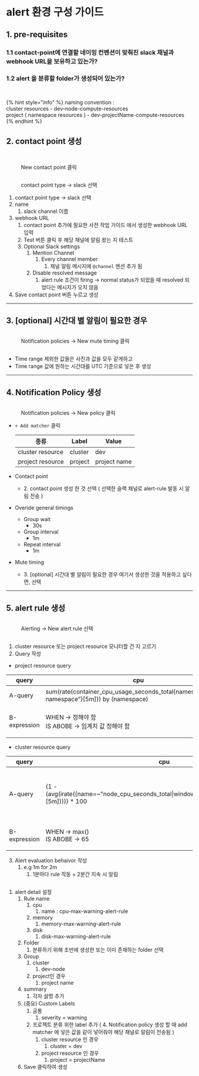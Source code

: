 # alert 환경 구성 가이드



## 1. pre-requisites

### 1.1 contact-point에 연결할 네이밍 컨벤션이 맞춰진 slack 채널과 webhook URL을 보유하고 있는가?

### 1.2 alert 을 분류할 folder가 생성되어 있는가?



<figure><img src="../../.gitbook/assets/image (1) (1) (1) (1) (1) (1) (1).png" alt=""><figcaption></figcaption></figure>



<figure><img src="../../.gitbook/assets/image (19).png" alt=""><figcaption></figcaption></figure>

{% hint style="info" %}
naming convention : \
cluster resources - dev-node-compute-resources\
project ( namespace resources ) - dev-projectName-compute-resources
{% endhint %}



## 2. contact point 생성

<figure><img src="../../.gitbook/assets/image (20).png" alt=""><figcaption></figcaption></figure>

<figure><img src="../../.gitbook/assets/image (21).png" alt=""><figcaption><p>New contact point 클릭</p></figcaption></figure>

<figure><img src="../../.gitbook/assets/image (22).png" alt=""><figcaption><p>contact point type -> slack 선택</p></figcaption></figure>

1. contact point type -> slack 선택
2. name
   1. slack channel 이름
3. webhook URL
   1. contact point 추가에 필요한 사전 작업 가이드 에서 생성한 webhook URL 입력
   2. Test 버튼 클릭 후 해당 채널에 알림 왔는 지 테스트
   3. Optional Slack settings
      1. Mention Channel
         1. Every channel member
            1. 채널 알림 메시지에 `@channel` 멘션 추가 됨
      2. Disable resolved message
         1. alert rule 조건이 firing → normal status가 되었을 때 resolved 되었다는 메시지가 오지 않음
4. Save contact point 버튼 누르고 생성

***

## 3. \[optional] 시간대 별 알림이 필요한 경우

<figure><img src="../../.gitbook/assets/image (23).png" alt=""><figcaption><p>Notification policies → New mute timing 클릭</p></figcaption></figure>

<figure><img src="../../.gitbook/assets/image (24).png" alt=""><figcaption></figcaption></figure>

* Time range 제외한 값들은 사진과 값을 모두 같게하고
* Time range 값에 원하는 시간대를 UTC 기준으로 넣은 후 생성

***

## 4. Notification Policy 생성

<figure><img src="../../.gitbook/assets/image (25).png" alt=""><figcaption><p>Notification policies → New policy 클릭</p></figcaption></figure>

*   `+ Add matcher` 클릭

    | 종류               | Label   | Value        |
    | ---------------- | ------- | ------------ |
    | cluster resource | cluster | dev          |
    | project resource | project | project name |
* Contact point
  * 2\. contact point 생성 한 것 선택 ( 선택한 슬랙 채널로 alert-rule 발동 시 알림 전송 )
* Overide general timings
  * Group wait
    * 30s
  * Group interval
    * 1m
  * Repeat interval
    * 1m
* Mute timing
  * 3\. \[optional] 시간대 별 알림이 필요한 경우 여기서 생성한 것을 적용하고 싶다면, 선택

***

## 5. alert rule 생성

<figure><img src="../../.gitbook/assets/image (26).png" alt=""><figcaption><p>Alerting → New alert rule 선택</p></figcaption></figure>

<figure><img src="../../.gitbook/assets/image (27).png" alt=""><figcaption></figcaption></figure>

1. cluster resource 또는 project resource 모니터할 건 지 고르기
2. Query 작성

* project resource query

| query        | cpu                                                                                              | memory                                                                                                    | disk |
| ------------ | ------------------------------------------------------------------------------------------------ | --------------------------------------------------------------------------------------------------------- | ---- |
| A-query      | sum(rate(container\_cpu\_usage\_seconds\_total{namespace="your-namespace”}\[5m])) by (namespace) | sum(avg\_over\_time(container\_memory\_working\_set\_bytes{namespace="your-namespace"}\[10m])) / (1024^3) | 필요없음 |
| B-expression | <p>WHEN → 정해야 함<br>IS ABOBE → 임계치 값 정해야 함</p>                                                    | <p>WHEN → 정해야 함<br>IS ABOBE → 임계치 값 정해야 함</p>                                                             |      |

* cluster resource query

| query        | cpu                                                                                                         | memory                                                                                                                                                                                           | disk                                                                                                                                                                                                                                                                                                                                                                                                                           |
| ------------ | ----------------------------------------------------------------------------------------------------------- | ------------------------------------------------------------------------------------------------------------------------------------------------------------------------------------------------ | ------------------------------------------------------------------------------------------------------------------------------------------------------------------------------------------------------------------------------------------------------------------------------------------------------------------------------------------------------------------------------------------------------------------------------ |
| A-query      | (1 - (avg(irate({name=\~"node\_cpu\_seconds\_total\|windows\_cpu\_time\_total",mode="idle"}\[5m])))) \* 100 | (1 - sum({name=~~"node\_memory\_MemAvailable\_bytes\|windows\_os\_physical\_memory\_free\_bytes"}) / sum({name=~~"node\_memory\_MemTotal\_bytes\|windows\_cs\_physical\_memory\_bytes"})) \* 100 | (1 - (((sum(node\_filesystem\_free\_bytes{device!~~"rootfs\|HarddiskVolume.+"}) OR on() vector(0)) + (sum(windows\_logical\_disk\_free\_bytes{volume!~~"(HarddiskVolume.+\|\[A-Z]:.+)"}) OR on() vector(0))) / ((sum(node\_filesystem\_size\_bytes{device!~~"rootfs\|HarddiskVolume.+"}) OR on() vector(0)) + (sum(windows\_logical\_disk\_size\_bytes{volume!~~"(HarddiskVolume.+\|\[A-Z]:.+)"}) OR on() vector(0))))) \* 100 |
| B-expression | <p>WHEN → max()<br>IS ABOBE → 65</p>                                                                        | <p>WHEN → max()<br>IS ABOBE → 70</p>                                                                                                                                                             | <p>WHEN → max()<br>IS ABOBE → 70</p>                                                                                                                                                                                                                                                                                                                                                                                           |

3. Alert evaluation behaivor 작성
   1. e.g 1m for 2m
      1. 1분마다 rule 작동 + 2분간 지속 시 알림

<figure><img src="../../.gitbook/assets/image (28).png" alt=""><figcaption></figcaption></figure>

1. alert detail 설정
   1. Rule name
      1. cpu
         1. name : cpu-max-warning-alert-rule
      2. memory
         1. memory-max-warning-alert-rule
      3. disk
         1. disk-max-warning-alert-rule
   2. Folder
      1. 분류하기 위해 초반에 생성한 또는 이미 존재하는 folder 선택
   3. Group
      1. cluster
         1. dev-node
      2. project인 경우
         1. project name
   4. summary
      1. 각자 설명 추가
   5. (중요) Custom Labels
      1. 공통
         1. severity = warning
      2. 프로젝트 분류 위한 label 추가 ( 4. Notification policy 생성 할 때 add matcher 에 넣은 값을 같이 넣어줘야 해당 채널로 알림이 전송됨 )
         1. cluster resource 인 경우
            1. cluster = dev
         2. project resource 인 경우
            1. project = projectName
   6. Save 클릭하여 생성
